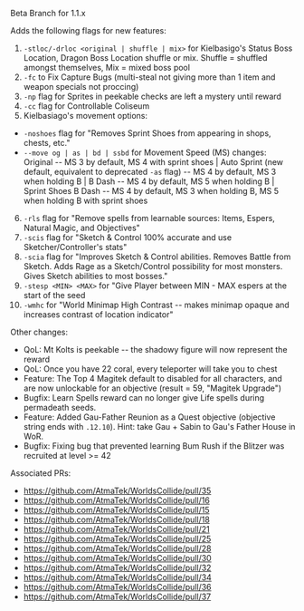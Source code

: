 Beta Branch for 1.1.x

Adds the following flags for new features:
1. `-stloc/-drloc <original | shuffle | mix>` for Kielbasigo's Status Boss Location, Dragon Boss Location shuffle or mix. Shuffle = shuffled amongst themselves, Mix = mixed boss pool
2. `-fc` to Fix Capture Bugs (multi-steal not giving more than 1 item and weapon specials not proccing)
3. `-np` flag for Sprites in peekable checks are left a mystery until reward
4. `-cc` flag for Controllable Coliseum
5. Kielbasiago's movement options: 
- `-noshoes` flag for "Removes Sprint Shoes from appearing in shops, chests, etc."
- `--move og | as | bd | ssbd` for Movement Speed (MS) changes:
        Original -- MS 3 by default, MS 4 with sprint shoes | 
        Auto Sprint (new default, equivalent to deprecated `-as` flag) -- MS 4 by default, MS 3 when holding B | 
        B Dash -- MS 4 by default, MS 5 when holding B | 
        Sprint Shoes B Dash -- MS 4 by default, MS 3 when holding B, MS 5 when holding B with sprint shoes
6. `-rls` flag for "Remove spells from learnable sources: Items, Espers, Natural Magic, and Objectives"
7. `-scis` flag for "Sketch & Control 100% accurate and use Sketcher/Controller's stats"
8. `-scia` flag for "Improves Sketch & Control abilities. Removes Battle from Sketch. Adds Rage as a Sketch/Control possibility for most monsters. Gives Sketch abilities to most bosses."
9. `-stesp <MIN> <MAX>` for "Give Player between MIN - MAX espers at the start of the seed
10. `-wmhc` for "World Minimap High Contrast -- makes minimap opaque and increases contrast of location indicator"

Other changes:
- QoL: Mt Kolts is peekable -- the shadowy figure will now represent the reward
- QoL: Once you have 22 coral, every teleporter will take you to chest
- Feature: The Top 4 Magitek default to disabled for all characters, and are now unlockable for an objective (result = 59, "Magitek Upgrade")
- Bugfix: Learn Spells reward can no longer give Life spells during permadeath seeds.
- Feature: Added Gau-Father Reunion as a Quest objective (objective string ends with `.12.10`). Hint: take Gau + Sabin to Gau's Father House in WoR.
- Bugfix: Fixing bug that prevented learning Bum Rush if the Blitzer was recruited at level >= 42

Associated PRs:
- <https://github.com/AtmaTek/WorldsCollide/pull/35>
- <https://github.com/AtmaTek/WorldsCollide/pull/16>
- <https://github.com/AtmaTek/WorldsCollide/pull/15>
- <https://github.com/AtmaTek/WorldsCollide/pull/18>
- <https://github.com/AtmaTek/WorldsCollide/pull/21>
- <https://github.com/AtmaTek/WorldsCollide/pull/25>
- <https://github.com/AtmaTek/WorldsCollide/pull/28>
- <https://github.com/AtmaTek/WorldsCollide/pull/30>
- <https://github.com/AtmaTek/WorldsCollide/pull/32>
- <https://github.com/AtmaTek/WorldsCollide/pull/34>
- <https://github.com/AtmaTek/WorldsCollide/pull/36>
- <https://github.com/AtmaTek/WorldsCollide/pull/37>


